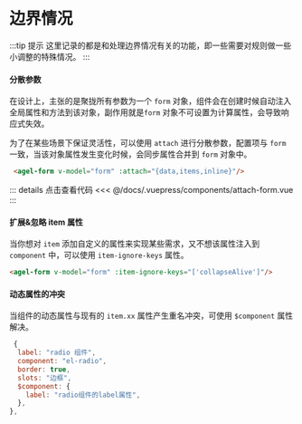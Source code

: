 # 边界情况

:::tip 提示
这里记录的都是和处理边界情况有关的功能，即一些需要对规则做一些小调整的特殊情况。
:::


#### 分散参数

在设计上，主张的是聚拢所有参数为一个 `form` 对象，组件会在创建时候自动注入全局属性和方法到该对象，副作用就是`form` 对象不可设置为计算属性，会导致响应式失效。

为了在某些场景下保证灵活性，可以使用 `attach` 进行分散参数，配置项与 `form` 一致，当该对象属性发生变化时候，会同步属性合并到 `form` 对象中。

```html
 <agel-form v-model="form" :attach="{data,items,inline}"/> 
```

<ClientOnly><attach-form/></ClientOnly>

::: details 点击查看代码
<<< @/docs/.vuepress/components/attach-form.vue
::: 


#### 扩展&忽略 item 属性

当你想对 `item` 添加自定义的属性来实现某些需求，又不想该属性注入到 `component` 中，可以使用 `item-ignore-keys` 属性。

```html
<agel-form v-model="form" :item-ignore-keys="['collapseAlive']"/>
```


#### 动态属性的冲突

当组件的动态属性与现有的 `item.xx` 属性产生重名冲突，可使用 `$component` 属性解决。

```js
 {
  label: "radio 组件",
  component: "el-radio",
  border: true,
  slots: "边框",
  $component: {
    label: "radio组件的label属性",
  },
},
```


